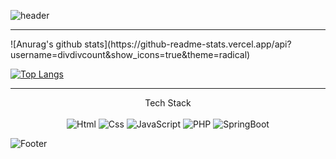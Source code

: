 ![header](https://capsule-render.vercel.app/api?type=wave&color=dafbe1&height=300&section=header&text=Welcome%20to%20my%20Git&fontSize=90)
<hr>
<div align=center>
<div align=left>
![Anurag's github stats](https://github-readme-stats.vercel.app/api?username=divdivcount&show_icons=true&theme=radical) 

[![Top Langs](https://github-readme-stats.vercel.app/api/top-langs/?username=divdivcount&layout=compact&theme=dracula)](https://github.com/divdivcount)
</div>
<hr>
<div align="center">Tech Stack</div><br>
<div align="center">
<img alt="Html" src ="https://img.shields.io/badge/HTML5-E34F26.svg?&style=for-the-badge&logo=HTML5&logoColor=white"/> <img alt="Css" src ="https://img.shields.io/badge/CSS3-1572B6.svg?&style=for-the-badge&logo=CSS3&logoColor=white"/> <img alt="JavaScript" src ="https://img.shields.io/badge/JavaScriipt-F7DF1E.svg?&style=for-the-badge&logo=JavaScript&logoColor=black"/> <img alt="PHP" src ="https://img.shields.io/badge/PHP-777BB4.svg?&style=for-the-badge&logo=PHP&logoColor=white"/> <img alt="SpringBoot" src ="https://img.shields.io/badge/SpringBoot-6DB33F.svg?&style=for-the-badge&logo=SpringBoot&logoColor=white"/>
</div>
</div>

![Footer](https://capsule-render.vercel.app/api?type=waving&color=dafbe1&height=200&section=footer)


